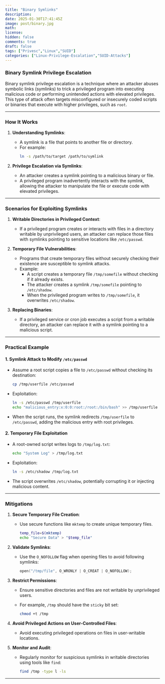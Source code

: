 ```yaml
---
title: "Binary Symlinks"
description: 
date: 2025-01-30T17:41:45Z
image: post/binary.jpg
math: 
license: 
hidden: false
comments: true
draft: false
tags: ["Privesc","Linux","SUID"]
categories: ["Linux-Privilege-Escalation","SUID-Attacks"]
---
```


### **Binary Symlink Privilege Escalation**

Binary symlink privilege escalation is a technique where an attacker abuses symbolic links (symlinks) to trick a privileged program into executing malicious code or performing unintended actions with elevated privileges. This type of attack often targets misconfigured or insecurely coded scripts or binaries that execute with higher privileges, such as `root`.

---

### **How It Works**

1. **Understanding Symlinks**:
    
    - A symlink is a file that points to another file or directory.
    - For example:
        ```bash
        ln -s /path/to/target /path/to/symlink
        ```
        
2. **Privilege Escalation via Symlinks**:
    
    - An attacker creates a symlink pointing to a malicious binary or file.
    - A privileged program inadvertently interacts with the symlink, allowing the attacker to manipulate the file or execute code with elevated privileges.

---

### **Scenarios for Exploiting Symlinks**

1. **Writable Directories in Privileged Context**:
    
    - If a privileged program creates or interacts with files in a directory writable by unprivileged users, an attacker can replace those files with symlinks pointing to sensitive locations like `/etc/passwd`.
2. **Temporary File Vulnerabilities**:
    
    - Programs that create temporary files without securely checking their existence are susceptible to symlink attacks.
    - Example:
        - A script creates a temporary file `/tmp/somefile` without checking if it already exists.
        - The attacker creates a symlink `/tmp/somefile` pointing to `/etc/shadow`.
        - When the privileged program writes to `/tmp/somefile`, it overwrites `/etc/shadow`.
3. **Replacing Binaries**:
    
    - If a privileged service or cron job executes a script from a writable directory, an attacker can replace it with a symlink pointing to a malicious script.

---

### **Practical Example**

#### 1. Symlink Attack to Modify `/etc/passwd`

- Assume a root script copies a file to `/etc/passwd` without checking its destination:
    
    ```bash
    cp /tmp/userfile /etc/passwd
    ```
    
- Exploitation:
    
    ```bash
    ln -s /etc/passwd /tmp/userfile
    echo "malicious_entry:x:0:0:root:/root:/bin/bash" >> /tmp/userfile
    ```
    
- When the script runs, the symlink redirects `/tmp/userfile` to `/etc/passwd`, adding the malicious entry with root privileges.

#### 2. Temporary File Exploitation

- A root-owned script writes logs to `/tmp/log.txt`:
    
    ```bash
    echo "System Log" > /tmp/log.txt
    ```
    
- Exploitation:
    
    ```bash
    ln -s /etc/shadow /tmp/log.txt
    ```
    
- The script overwrites `/etc/shadow`, potentially corrupting it or injecting malicious content.

---

### **Mitigations**

1. **Secure Temporary File Creation**:
    
    - Use secure functions like `mktemp` to create unique temporary files.
        
        ```bash
        temp_file=$(mktemp)
        echo "Secure Data" > "$temp_file"
        ```
        
2. **Validate Symlinks**:
    
    - Use the `O_NOFOLLOW` flag when opening files to avoid following symlinks:
        
        ```c
        open("/tmp/file", O_WRONLY | O_CREAT | O_NOFOLLOW);
        ```
        
3. **Restrict Permissions**:
    
    - Ensure sensitive directories and files are not writable by unprivileged users.
    - For example, `/tmp` should have the `sticky` bit set:
        
        ```bash
        chmod +t /tmp
        ```
        
4. **Avoid Privileged Actions on User-Controlled Files**:
    
    - Avoid executing privileged operations on files in user-writable locations.
5. **Monitor and Audit**:
    
    - Regularly monitor for suspicious symlinks in writable directories using tools like `find`:
        
        ```bash
        find /tmp -type l -ls
        ```
        
---